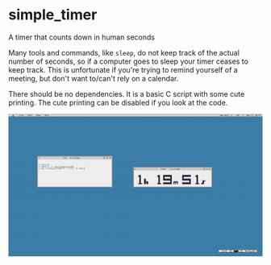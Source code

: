 # simple_timer
A timer that counts down in human seconds

Many tools and commands, like `sleep`, do not keep track of the actual number of seconds, so if a computer goes to sleep your timer ceases to keep track. This is unfortunate if you're trying to remind yourself of a meeting, but don't want to/can't rely on a calendar.

There should be no dependencies. It is a basic C script with some cute printing. The cute printing can be disabled if you look at the code.

![screenshot](.screenshot.png)
